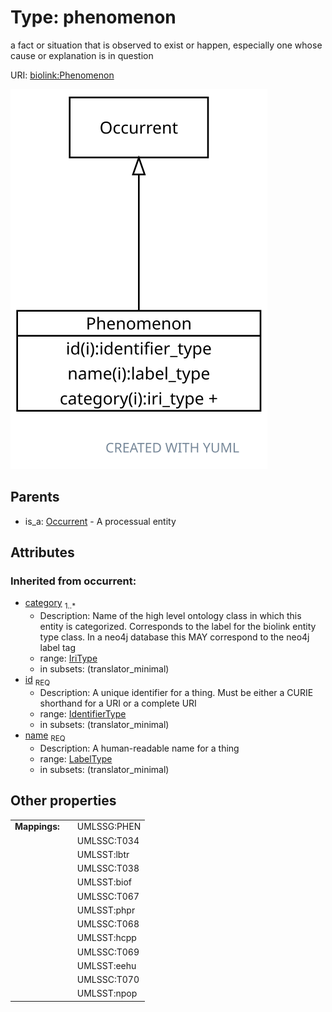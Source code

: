 
# Type: phenomenon


a fact or situation that is observed to exist or happen, especially one whose cause or explanation is in question

URI: [biolink:Phenomenon](https://w3id.org/biolink/vocab/Phenomenon)


![img](images/Phenomenon.svg)

## Parents

 *  is_a: [Occurrent](Occurrent.md) - A processual entity

## Attributes


### Inherited from occurrent:

 * [category](category.md)  <sub>1..*</sub>
    * Description: Name of the high level ontology class in which this entity is categorized. Corresponds to the label for the biolink entity type class. In a neo4j database this MAY correspond to the neo4j label tag
    * range: [IriType](types/IriType.md)
    * in subsets: (translator_minimal)
 * [id](id.md)  <sub>REQ</sub>
    * Description: A unique identifier for a thing. Must be either a CURIE shorthand for a URI or a complete URI
    * range: [IdentifierType](types/IdentifierType.md)
    * in subsets: (translator_minimal)
 * [name](name.md)  <sub>REQ</sub>
    * Description: A human-readable name for a thing
    * range: [LabelType](types/LabelType.md)
    * in subsets: (translator_minimal)

## Other properties

|  |  |  |
| --- | --- | --- |
| **Mappings:** | | UMLSSG:PHEN |
|  | | UMLSSC:T034 |
|  | | UMLSST:lbtr |
|  | | UMLSSC:T038 |
|  | | UMLSST:biof |
|  | | UMLSSC:T067 |
|  | | UMLSST:phpr |
|  | | UMLSSC:T068 |
|  | | UMLSST:hcpp |
|  | | UMLSSC:T069 |
|  | | UMLSST:eehu |
|  | | UMLSSC:T070 |
|  | | UMLSST:npop |


